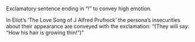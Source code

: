 Exclamatory sentence ending in “!” to convey high emotion.

In Eliot’s ‘The Love Song of J Alfred Prufrock’ the persona’s insecurities about their appearance are conveyed with the exclamation: “(They will say: “How his hair is growing thin!”)”